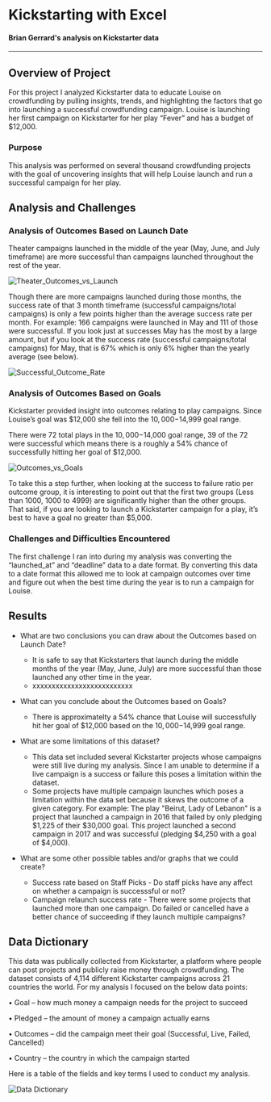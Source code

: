 # Kickstarting with Excel

#### Brian Gerrard's analysis on Kickstarter data 
---
## Overview of Project
For this project I analyzed Kickstarter data to educate Louise on crowdfunding by pulling insights, trends, and highlighting the factors that go into launching a successful crowdfunding campaign. Louise is launching her first campaign on Kickstarter for her play “Fever” and has a budget of $12,000. 

### Purpose
This analysis was performed on several thousand crowdfunding projects with the goal of uncovering insights that will help Louise launch and run a successful campaign for her play.



## Analysis and Challenges

### Analysis of Outcomes Based on Launch Date
Theater campaigns launched in the middle of the year (May, June, and July timeframe) are more successful than campaigns launched throughout the rest of the year. 

![Theater_Outcomes_vs_Launch](https://user-images.githubusercontent.com/75700317/107574717-feee8400-6bbc-11eb-97ea-9e1f1dd40d5e.png)

Though there are more campaigns launched during those months, the success rate of that 3 month timeframe (successful campaigns/total campaigns) is only a few points higher than the average success rate per month. For example: 166 campaigns were launched in May and 111 of those were successful. If you look just at successes May has the most by a large amount, but if you look at the success rate (successful campaigns/total campaigns) for May, that is 67% which is only 6% higher than the yearly average (see below).

![Successful_Outcome_Rate](https://user-images.githubusercontent.com/75700317/107580467-986d6400-6bc4-11eb-963b-d03e25de5c83.JPG)

 
### Analysis of Outcomes Based on Goals
Kickstarter provided insight into outcomes relating to play campaigns. Since Louise’s goal was $12,000 she fell into the $10,000-$14,999 goal range.

There were 72 total plays in the $10,000-$14,000 goal range, 39 of the 72 were successful which means there is a roughly a 54% chance of successfully hitting her goal of $12,000.  

![Outcomes_vs_Goals](https://user-images.githubusercontent.com/75700317/107574773-0dd53680-6bbd-11eb-85cb-7667ddb14567.png)

To take this a step further, when looking at the success to failure ratio per outcome group, it is interesting to point out that the first two groups (Less than 1000, 1000 to 4999) are significantly higher than the other groups. That said, if you are looking to launch a Kickstarter campaign for a play, it’s best to have a goal no greater than $5,000. 

### Challenges and Difficulties Encountered
The first challenge I ran into during my analysis was converting the “launched_at” and “deadline” data to a date format. By converting this data to a date format this allowed me to look at campaign outcomes over time and figure out when the best time during the year is to run a campaign for Louise. 

## Results

- What are two conclusions you can draw about the Outcomes based on Launch Date?
   - It is safe to say that Kickstarters that launch during the middle months of the year (May, June, July) are more successful than those launched any other time in the year.
   - xxxxxxxxxxxxxxxxxxxxxxxxxx
   
- What can you conclude about the Outcomes based on Goals?
  - There is approximatelty a 54% chance that Louise will successfully hit her goal of $12,000 based on the $10,000-$14,999 goal range.
  
- What are some limitations of this dataset?
  - This data set included several Kickstarter projects whose campaigns were still live during my analysis. Since I am unable to determine if a live campaign is a success or failure this poses a limitation within the dataset. 
  - Some projects have multiple campaign launches which poses a limitation within the data set because it skews the outcome of a given category. For example: The play "Beirut, Lady of Lebanon" is a project that launched a campaign in 2016 that failed by only pledging $1,225 of their $30,000 goal. This project launched a second campaign in 2017 and was successful (pledging $4,250 with a goal of $4,000). 

- What are some other possible tables and/or graphs that we could create?
  - Success rate based on Staff Picks - Do staff picks have any affect on whether a campaign is successsful or not?
  - Campaign relaunch success rate - There were some projects that launched more than one campaign. Do failed or cancelled have a better chance of succeeding if they launch multiple campaigns?

## Data Dictionary
This data was publically collected from Kickstarter, a platform where people can post projects and publicly raise money through crowdfunding. The dataset consists of 4,114 different Kickstarter campaigns across 21 countries the world. For my analysis I focused on the below data points:

•	Goal – how much money a campaign needs for the project to succeed 

•	Pledged – the amount of money a campaign actually earns

•	Outcomes – did the campaign meet their goal (Successful, Live, Failed, Cancelled)

•	Country – the country in which the campaign started 

Here is a table of the fields and key terms I used to conduct my analysis. 

![Data Dictionary](https://user-images.githubusercontent.com/75700317/107574818-1b8abc00-6bbd-11eb-9a8f-89f50208ad8a.JPG)
